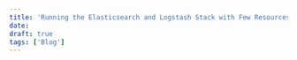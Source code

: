 ```yaml
---
title: 'Running the Elasticsearch and Logstash Stack with Few Resources'
date: 
draft: true
tags: ['Blog']
---
```


